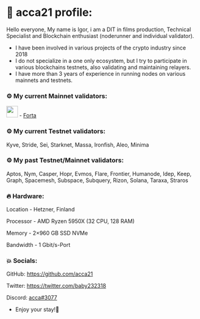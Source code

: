 # 👑 acca21 profile:

Hello everyone, My name is Igor, i am a DIT in films production, Technical Specialist and Blockchain enthusiast (noderunner and individual validator).
- I have been involved in various projects of the crypto industry since 2018
- I do not specialize in a one only ecosystem, but I try to participate in various blockchains testnets, also validating and maintaining relayers.
- I have more than 3 years of experience in running nodes on various mainnets and testnets.

### ⚙️ **My current Mainnet validators:**
<img height="30px" src="https://user-images.githubusercontent.com/77932609/211166389-870108e6-d0b9-474c-9d8b-27d3dd461ac8.jpg"> - <a href="https://explorer.forta.network/scan-node/0x5adCa4A86aFE324E7db715db48d8966Deb8dBA8a" target="_blank" rel="noopener noreferrer">Forta</a>

### ⚙️ **My current Testnet validators:**

Kyve, Stride, Sei, Starknet, Massa, Ironfish, Aleo, Minima

### ⚙️ **My past Testnet/Mainnet validators:**

Aptos, Nym, Casper, Hopr, Evmos, Flare, Frontier, Humanode, Idep, Keep, Graph, Spacemesh, Subspace, Subquery, Rizon, Solana, Taraxa, Straros

### :fire:  **Hardware:**
Location - Hetzner, Finland

Processor - AMD Ryzen 5950X (32 CPU, 128 RAM)

Memory - 2×960 GB SSD NVMe

Bandwidth - 1 Gbit/s-Port

### :boom: **Socials:**

GitHub: https://github.com/acca21

Twitter: https://twitter.com/baby232318

Discord: <a href="https://discordapp.com/users/307176536463638528/" target="_blank" rel="noopener noreferrer">acca#3077</a>


- Enjoy your stay!:love_you_gesture:
